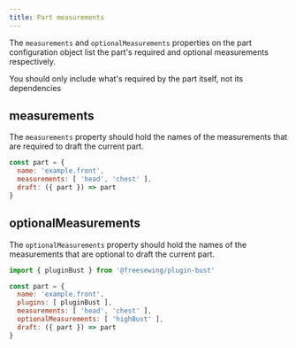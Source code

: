 ```yaml
---
title: Part measurements
---
```


The `measurements` and `optionalMeasurements` properties on the
part configuration object list the part's required and optional
measurements respectively.

<Tip>You should only include what's required by the part itself, not its dependencies</Tip>

## measurements

The `measurements` property should hold the names of the measurements
that are required to draft the current part.

```js
const part = {
  name: 'example.front',
  measurements: [ 'head', 'chest' ],
  draft: ({ part }) => part
}
```

## optionalMeasurements

The `optionalMeasurements` property should hold the names of the measurements
that are optional to draft the current part.

```js
import { pluginBust } from '@freesewing/plugin-bust'

const part = {
  name: 'example.front',
  plugins: [ pluginBust ],
  measurements: [ 'head', 'chest' ],
  optionalMeasurements: [ 'highBust' ],
  draft: ({ part }) => part
}
```
